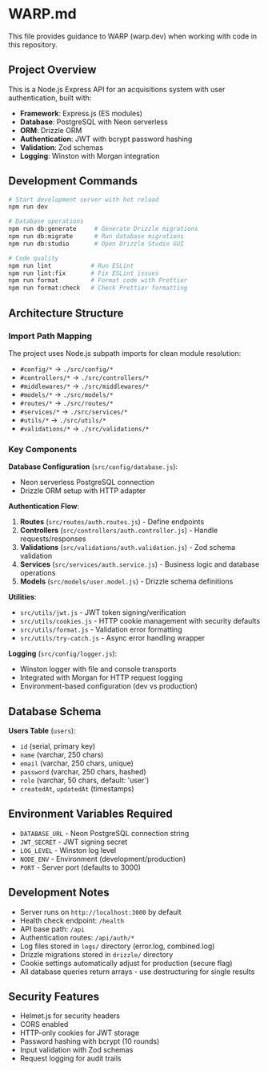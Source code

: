# WARP.md

This file provides guidance to WARP (warp.dev) when working with code in this repository.

## Project Overview

This is a Node.js Express API for an acquisitions system with user authentication, built with:

- **Framework**: Express.js (ES modules)
- **Database**: PostgreSQL with Neon serverless
- **ORM**: Drizzle ORM
- **Authentication**: JWT with bcrypt password hashing
- **Validation**: Zod schemas
- **Logging**: Winston with Morgan integration

## Development Commands

```bash
# Start development server with hot reload
npm run dev

# Database operations
npm run db:generate     # Generate Drizzle migrations
npm run db:migrate      # Run database migrations
npm run db:studio       # Open Drizzle Studio GUI

# Code quality
npm run lint           # Run ESLint
npm run lint:fix       # Fix ESLint issues
npm run format         # Format code with Prettier
npm run format:check   # Check Prettier formatting
```

## Architecture Structure

### Import Path Mapping

The project uses Node.js subpath imports for clean module resolution:

- `#config/*` → `./src/config/*`
- `#controllers/*` → `./src/controllers/*`
- `#middlewares/*` → `./src/middlewares/*`
- `#models/*` → `./src/models/*`
- `#routes/*` → `./src/routes/*`
- `#services/*` → `./src/services/*`
- `#utils/*` → `./src/utils/*`
- `#validations/*` → `./src/validations/*`

### Key Components

**Database Configuration** (`src/config/database.js`):

- Neon serverless PostgreSQL connection
- Drizzle ORM setup with HTTP adapter

**Authentication Flow**:

1. **Routes** (`src/routes/auth.routes.js`) - Define endpoints
2. **Controllers** (`src/controllers/auth.controller.js`) - Handle requests/responses
3. **Validations** (`src/validations/auth.validation.js`) - Zod schema validation
4. **Services** (`src/services/auth.service.js`) - Business logic and database operations
5. **Models** (`src/models/user.model.js`) - Drizzle schema definitions

**Utilities**:

- `src/utils/jwt.js` - JWT token signing/verification
- `src/utils/cookies.js` - HTTP cookie management with security defaults
- `src/utils/format.js` - Validation error formatting
- `src/utils/try-catch.js` - Async error handling wrapper

**Logging** (`src/config/logger.js`):

- Winston logger with file and console transports
- Integrated with Morgan for HTTP request logging
- Environment-based configuration (dev vs production)

## Database Schema

**Users Table** (`users`):

- `id` (serial, primary key)
- `name` (varchar, 250 chars)
- `email` (varchar, 250 chars, unique)
- `password` (varchar, 250 chars, hashed)
- `role` (varchar, 50 chars, default: 'user')
- `createdAt`, `updatedAt` (timestamps)

## Environment Variables Required

- `DATABASE_URL` - Neon PostgreSQL connection string
- `JWT_SECRET` - JWT signing secret
- `LOG_LEVEL` - Winston log level
- `NODE_ENV` - Environment (development/production)
- `PORT` - Server port (defaults to 3000)

## Development Notes

- Server runs on `http://localhost:3000` by default
- Health check endpoint: `/health`
- API base path: `/api`
- Authentication routes: `/api/auth/*`
- Log files stored in `logs/` directory (error.log, combined.log)
- Drizzle migrations stored in `drizzle/` directory
- Cookie settings automatically adjust for production (secure flag)
- All database queries return arrays - use destructuring for single results

## Security Features

- Helmet.js for security headers
- CORS enabled
- HTTP-only cookies for JWT storage
- Password hashing with bcrypt (10 rounds)
- Input validation with Zod schemas
- Request logging for audit trails
